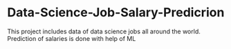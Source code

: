 # Data-Science-Job-Salary-Predicrion
This project includes data of  data science jobs all around the world.  Prediction of salaries is done with help of ML 
